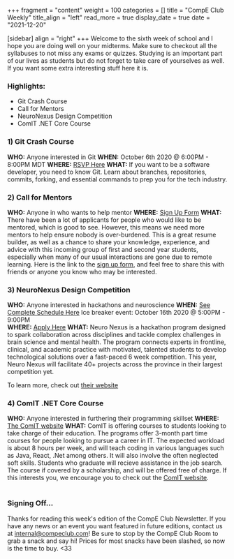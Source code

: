 +++
fragment = "content"
weight = 100
categories = []
title = "CompE Club Weekly"
title_align = "left"
read_more = true
display_date = true
date = "2021-12-20"

[sidebar]
align = "right"
+++
Welcome to the sixth week of school and I hope you are doing well on your midterms. Make sure to checkout all the syllabuses to not miss any exams or quizzes. Studying is an important part of our lives as students but do not forget to take care of yourselves as well. If you want some extra interesting stuff here it is.
<br/>

### Highlights:

* Git Crash Course
* Call for Mentors
* NeuroNexus Design Competition
* ComIT .NET Core Course

### 1)  Git Crash Course

<!--
Note, not all of these fields (who, what, etc.) are necessary.
Remove unnecessary fields. Remove this comment as well.
-->

**WHO:** Anyone interested in Git
**WHEN:**  October 6th 2020 @ 6:00PM - 8:00PM MDT
**WHERE:** [RSVP Here](http://bit.ly/adas-git-rsvp)
**WHAT:** If you want to be a software developer, you need to know Git. Learn about branches, repositories, commits, forking, and essential commands to prep you for the tech industry.
<br/>

### 2) Call for Mentors

**WHO:** Anyone in who wants to help mentor
**WHERE:** [Sign Up Form](https://forms.gle/PY2aNye7K1FjUzwT7)
**WHAT:** There have been a lot of applicants for people who would like to be mentored, which is good to see. However, this means we need more mentors to help ensure nobody is over-burdened. This is a great resume builder, as well as a chance to share your knowledge, experience, and advice with this incoming group of first and second year students, especially when many of our usual interactions are gone due to remote learning. Here is the link to the [sign up form](https://forms.gle/PY2aNye7K1FjUzwT7), and feel free to share this with friends or anyone you know who may be interested. 
<br/>

### 3) NeuroNexus Design Competition

**WHO:** Anyone interested in hackathons and neuroscience
**WHEN:** [See Complete Schedule Here](https://neuro-nexus.ca/events)
          Ice breaker event: October 16th 2020 @ 5:00PM - 9:00PM\
**WHERE:** [Apply Here](https://neuro-nexus.ca/apply-as-an-innovator)
**WHAT:**  Neuro Nexus is a hackathon program designed to spark collaboration across disciplines and tackle complex challenges in brain science and mental health. The program connects experts in frontline, clinical, and academic practice with motivated, talented students to develop technological solutions
over a fast-paced 6 week competition. This year, Neuro Nexus will facilitate 40+ projects across the province in their largest competition yet.

To learn more, check out [their website](https://www.neuro-nexus.ca/)
<br/>

### 4) ComIT .NET Core Course

**WHO:** Anyone interested in furthering their programming skillset 
**WHERE:** [The ComIT website](http://www.comit.org/students)
**WHAT:** ComIT is offering courses to students looking to take charge of their education. The programs offer 3-month part time courses for people looking to pursue a career in IT. The expected workload is about 8 hours per week, and will teach coding in various languages such as Java, React, .Net among others. It will also involve the often neglected soft skills. Students who graduate will recieve assistance in the job search. The course if covered by a scholarship, and will be offered free of charge. If this interests you, we encourage you to check out the [ComIT website](https://www.comit.org/).\
<br/>

### Signing Off...

Thanks for reading this week's edition of the CompE Club Newsletter.  If you have any news or an event you want featured in future editions, contact us at [internal@compeclub.com](mailto:internal@compeclub.com)!  Be sure to stop by the CompE Club Room to grab a snack and say hi! Prices for most snacks have been slashed, so now is the time to buy. <33